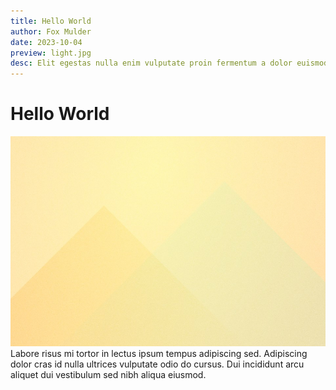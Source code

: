```yaml
---
title: Hello World
author: Fox Mulder
date: 2023-10-04
preview: light.jpg
desc: Elit egestas nulla enim vulputate proin fermentum a dolor euismod.
---
```

# Hello World

![image](light.jpg)
Labore risus mi tortor in lectus ipsum tempus adipiscing sed. Adipiscing dolor cras id nulla ultrices vulputate odio do cursus. Dui incididunt arcu aliquet dui vestibulum sed nibh aliqua eiusmod.
